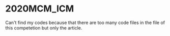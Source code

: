 # 2020MCM_ICM
Can't find my codes because that there are too many code files in the file of this competetion but only the article.